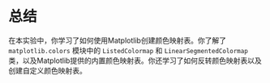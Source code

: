 # 总结

在本实验中，你学习了如何使用Matplotlib创建颜色映射表。你了解了 `matplotlib.colors` 模块中的 `ListedColormap` 和 `LinearSegmentedColormap` 类，以及Matplotlib提供的内置颜色映射表。你还学习了如何反转颜色映射表以及创建自定义颜色映射表。
